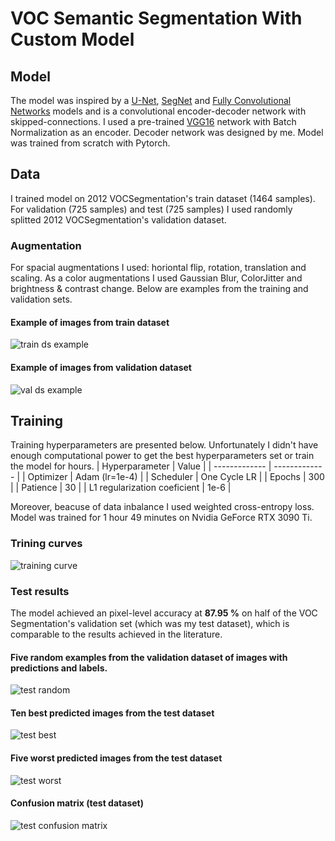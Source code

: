 # VOC Semantic Segmentation With Custom Model

## Model
The model was inspired by a [U-Net](https://arxiv.org/abs/1505.04597), [SegNet](https://arxiv.org/abs/1511.00561) and [Fully Convolutional Networks](https://arxiv.org/abs/1411.4038) models and is a convolutional encoder-decoder network with skipped-connections. I used a pre-trained [VGG16](https://arxiv.org/abs/1409.1556) network with Batch Normalization as an encoder. Decoder network was designed by me. Model was trained from scratch with Pytorch.

## Data
I trained model on 2012 VOCSegmentation's train dataset (1464 samples). For validation (725 samples) and test (725 samples) I used randomly splitted 2012 VOCSegmentation's validation dataset.

### Augmentation
For spacial augmentations I used: horiontal flip, rotation, translation and scaling. As a color augmentations I used Gaussian Blur, ColorJitter and brightness & contrast change. Below are examples from the training and validation sets.

#### Example of images from train dataset
![train ds example](assets/train_ds_sample.png)

#### Example of images from validation dataset
![val ds example](assets/val_ds_sample.png)

## Training
Training hyperparameters are presented below. Unfortunately I didn't have enough computational power to get the best hyperparameters set or train the model for hours.
| Hyperparameter | Value |
| ------------- | ------------- |
| Optimizer | Adam (lr=1e-4) |
| Scheduler | One Cycle LR |
| Epochs | 300 |
| Patience | 30 |
| L1 regularization coeficient | 1e-6 |

Moreover, beacuse of data inbalance I used weighted cross-entropy loss. Model was trained for 1 hour 49 minutes on Nvidia GeForce RTX 3090 Ti.

### Trining curves
![training curve](assets/training_curve.png)

### Test results
The model achieved an pixel-level accuracy at __87.95 %__ on half of the VOC Segmentation's validation set (which was my test dataset), which is comparable to the results achieved in the literature.

#### Five random examples from the validation dataset of images with predictions and labels.
![test random](assets/predictions_random.png)

#### Ten best predicted images from the test dataset
![test best](assets/predictions_best.png)

#### Five worst predicted images from the test dataset
![test worst](assets/predictions_worst.png)

#### Confusion matrix (test dataset)
![test confusion matrix](assets/confusion_matrix.png)
